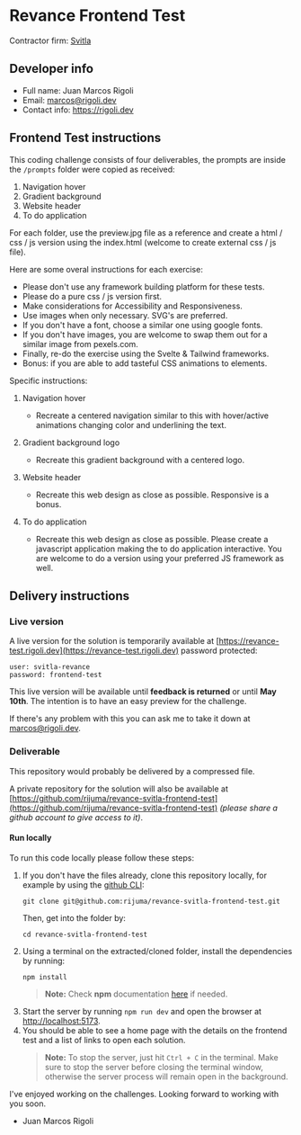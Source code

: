 # Revance Frontend Test

Contractor firm: [Svitla](https://svitla.com)

## Developer info

- Full name: Juan Marcos Rigoli
- Email: [marcos@rigoli.dev](mailto:marcos@rigoli.dev)
- Contact info: https://rigoli.dev

## Frontend Test instructions

This coding challenge consists of four deliverables, the prompts are inside the `/prompts` folder were copied as received:

1. Navigation hover
2. Gradient background
3. Website header
4. To do application

For each folder, use the preview.jpg file as a reference and create a html / css / js version using the index.html (welcome to create external css / js file).

Here are some overal instructions for each exercise:

- Please don't use any framework building platform for these tests.
- Please do a pure css / js version first.
- Make considerations for Accessibility and Responsiveness.
- Use images when only necessary. SVG's are preferred.
- If you don't have a font, choose a similar one using google fonts.
- If you don't have images, you are welcome to swap them out for a similar image from pexels.com.
- Finally, re-do the exercise using the Svelte & Tailwind frameworks.
- Bonus: if you are able to add tasteful CSS animations to elements.

Specific instructions:

1. Navigation hover

   - Recreate a centered navigation similar to this with hover/active animations changing color and underlining the text.

2. Gradient background logo

   - Recreate this gradient background with a centered logo.

3. Website header

   - Recreate this web design as close as possible. Responsive is a bonus.

4. To do application

   - Recreate this web design as close as possible. Please create a javascript application making the to do application interactive. You are welcome to do a version using your preferred JS framework as well.

## Delivery instructions

### Live version

A live version for the solution is temporarily available at [https://revance-test.rigoli.dev](https://revance-test.rigoli.dev) password protected:

```text
user: svitla-revance
password: frontend-test
```

This live version will be available until **feedback is returned** or until **May 10th**. The intention is to have an easy preview for the challenge.

If there's any problem with this you can ask me to take it down at [marcos@rigoli.dev](mailto:marcos@rigoli.dev).

### Deliverable

This repository would probably be delivered by a compressed file.

A private repository for the solution will also be available at [https://github.com/rijuma/revance-svitla-frontend-test](https://github.com/rijuma/revance-svitla-frontend-test) <i>(please share a github account to give access to it)</i>.

#### Run locally

To run this code locally please follow these steps:

1. If you don't have the files already, clone this repository locally, for example by using the [github CLI](https://cli.github.com):
   ```text
   git clone git@github.com:rijuma/revance-svitla-frontend-test.git
   ```
   Then, get into the folder by:
   ```text
   cd revance-svitla-frontend-test
   ```
2. Using a terminal on the extracted/cloned folder, install the dependencies by running:
   ```text
   npm install
   ```
   > **Note:** Check **npm** documentation [here](https://www.npmjs.com) if needed.
3. Start the server by running `npm run dev` and open the browser at [http://localhost:5173](http://localhost:5173).
4. You should be able to see a home page with the details on the frontend test and a list of links to open each solution.
   > **Note:** To stop the server, just hit `Ctrl + C` in the terminal. Make sure to stop the server before closing the terminal window, otherwise the server process will remain open in the background.

I've enjoyed working on the challenges. Looking forward to working with you soon.

- Juan Marcos Rigoli

